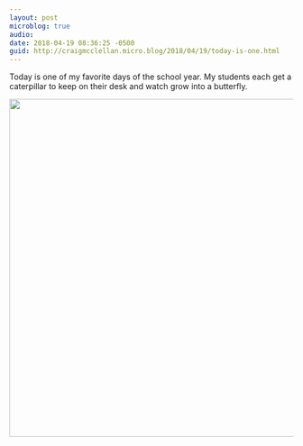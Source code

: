 ```yaml
---
layout: post
microblog: true
audio: 
date: 2018-04-19 08:36:25 -0500
guid: http://craigmcclellan.micro.blog/2018/04/19/today-is-one.html
---
```

Today is one of my favorite days of the school year. My students each get a caterpillar to keep on their desk and watch grow into a butterfly.

<img src="http://craigmcclellan.com/uploads/2018/a4c95e7d8d.jpg" width="600" height="600" />
